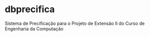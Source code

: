 # dbprecifica
Sistema de Precificação para o Projeto de Extensão II do Curso de Engenharia da Computação
